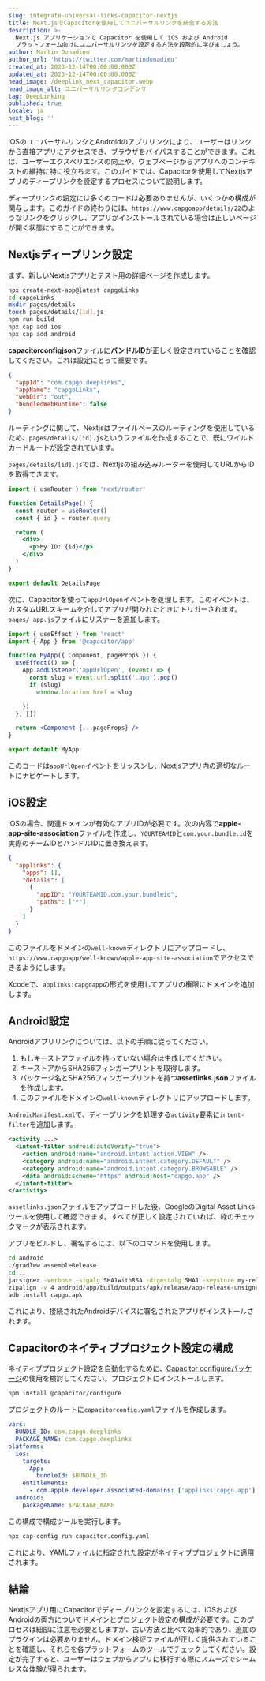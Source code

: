 ```yaml
---
slug: integrate-universal-links-capacitor-nextjs
title: Next.jsでCapacitorを使用してユニバーサルリンクを統合する方法
description: >-
  Next.js アプリケーションで Capacitor を使用して iOS および Android
  プラットフォーム向けにユニバーサルリンクを設定する方法を段階的に学びましょう。
author: Martin Donadieu
author_url: 'https://twitter.com/martindonadieu'
created_at: 2023-12-14T00:00:00.000Z
updated_at: 2023-12-14T00:00:00.000Z
head_image: /deeplink_next_capacitor.webp
head_image_alt: ユニバーサルリンクコンデンサ
tag: DeepLinking
published: true
locale: ja
next_blog: ''
---
```


iOSのユニバーサルリンクとAndroidのアプリリンクにより、ユーザーはリンクから直接アプリにアクセスでき、ブラウザをバイパスすることができます。これは、ユーザーエクスペリエンスの向上や、ウェブページからアプリへのコンテキストの維持に特に役立ちます。このガイドでは、Capacitorを使用してNextjsアプリのディープリンクを設定するプロセスについて説明します。

ディープリンクの設定には多くのコードは必要ありませんが、いくつかの構成が関与します。このガイドの終わりには、`https://www.capgoapp/details/22`のようなリンクをクリックし、アプリがインストールされている場合は正しいページが開く状態にすることができます。

## Nextjsディープリンク設定

まず、新しいNextjsアプリとテスト用の詳細ページを作成します。

```sh
npx create-next-app@latest capgoLinks
cd capgoLinks
mkdir pages/details
touch pages/details/[id].js
npm run build
npx cap add ios
npx cap add android
```

**capacitorconfigjson**ファイルに**バンドルID**が正しく設定されていることを確認してください。これは設定にとって重要です。

```json
{
  "appId": "com.capgo.deeplinks",
  "appName": "capgoLinks",
  "webDir": "out",
  "bundledWebRuntime": false
}
```

ルーティングに関して、Nextjsはファイルベースのルーティングを使用しているため、`pages/details/[id].js`というファイルを作成することで、既にワイルドカードルートが設定されています。

`pages/details/[id].js`では、Nextjsの組み込みルーターを使用してURLからIDを取得できます。

```jsx
import { useRouter } from 'next/router'

function DetailsPage() {
  const router = useRouter()
  const { id } = router.query

  return (
    <div>
      <p>My ID: {id}</p>
    </div>
  )
}

export default DetailsPage
```

次に、Capacitorを使って`appUrlOpen`イベントを処理します。このイベントは、カスタムURLスキームを介してアプリが開かれたときにトリガーされます。`pages/_app.js`ファイルにリスナーを追加します。

```jsx
import { useEffect } from 'react'
import { App } from '@capacitor/app'

function MyApp({ Component, pageProps }) {
  useEffect(() => {
    App.addListener('appUrlOpen', (event) => {
      const slug = event.url.split('.app').pop()
      if (slug)
        window.location.href = slug

    })
  }, [])

  return <Component {...pageProps} />
}

export default MyApp
```

このコードは`appUrlOpen`イベントをリッスンし、Nextjsアプリ内の適切なルートにナビゲートします。

## iOS設定

iOSの場合、関連ドメインが有効なアプリIDが必要です。次の内容で**apple-app-site-association**ファイルを作成し、`YOURTEAMID`と`com.your.bundle.id`を実際のチームIDとバンドルIDに置き換えます。

```json
{
  "applinks": {
    "apps": [],
    "details": [
      {
        "appID": "YOURTEAMID.com.your.bundleid",
        "paths": ["*"]
      }
    ]
  }
}
```

このファイルをドメインの`well-known`ディレクトリにアップロードし、`https://www.capgoapp/well-known/apple-app-site-association`でアクセスできるようにします。

Xcodeで、`applinks:capgoapp`の形式を使用してアプリの権限にドメインを追加します。

## Android設定

Androidアプリリンクについては、以下の手順に従ってください。

1. もしキーストアファイルを持っていない場合は生成してください。
2. キーストアからSHA256フィンガープリントを取得します。
3. パッケージ名とSHA256フィンガープリントを持つ**assetlinks.json**ファイルを作成します。
4. このファイルをドメインの`well-known`ディレクトリにアップロードします。

`AndroidManifest.xml`で、ディープリンクを処理する`activity`要素に`intent-filter`を追加します。

```xml
<activity ...>
  <intent-filter android:autoVerify="true">
    <action android:name="android.intent.action.VIEW" />
    <category android:name="android.intent.category.DEFAULT" />
    <category android:name="android.intent.category.BROWSABLE" />
    <data android:scheme="https" android:host="capgo.app" />
  </intent-filter>
</activity>
```

`assetlinks.json`ファイルをアップロードした後、GoogleのDigital Asset Linksツールを使用して確認できます。すべてが正しく設定されていれば、緑のチェックマークが表示されます。

アプリをビルドし、署名するには、以下のコマンドを使用します。

```sh
cd android
./gradlew assembleRelease
cd ..
jarsigner -verbose -sigalg SHA1withRSA -digestalg SHA1 -keystore my-release-key.keystore android/app/build/outputs/apk/release/app-release-unsigned.apk alias_name
zipalign -v 4 android/app/build/outputs/apk/release/app-release-unsigned.apk capgo.apk
adb install capgo.apk
```

これにより、接続されたAndroidデバイスに署名されたアプリがインストールされます。

## Capacitorのネイティブプロジェクト設定の構成

ネイティブプロジェクト設定を自動化するために、[Capacitor configureパッケージ](https://github.com/ionic-team/capacitor-configure/)の使用を検討してください。プロジェクトにインストールします。

```sh
npm install @capacitor/configure
```

プロジェクトのルートに`capacitorconfig.yaml`ファイルを作成します。

```yaml
vars:
  BUNDLE_ID: com.capgo.deeplinks
  PACKAGE_NAME: com.capgo.deeplinks
platforms:
  ios:
    targets:
      App:
        bundleId: $BUNDLE_ID
    entitlements:
      - com.apple.developer.associated-domains: ['applinks:capgo.app']
  android:
    packageName: $PACKAGE_NAME
```

この構成で構成ツールを実行します。

```sh
npx cap-config run capacitor.config.yaml
```

これにより、YAMLファイルに指定された設定がネイティブプロジェクトに適用されます。

## 結論

Nextjsアプリ用にCapacitorでディープリンクを設定するには、iOSおよびAndroidの両方についてドメインとプロジェクト設定の構成が必要です。このプロセスは細部に注意を必要としますが、古い方法と比べて効率的であり、追加のプラグインは必要ありません。ドメイン検証ファイルが正しく提供されていることを確認し、それらを各プラットフォームのツールでチェックしてください。設定が完了すると、ユーザーはウェブからアプリに移行する際にスムーズでシームレスな体験が得られます。